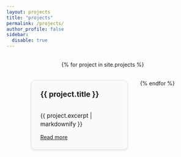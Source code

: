 ```yaml
---
layout: projects
title: "projects"
permalink: /projects/
author_profile: false 
sidebar:
  disable: true
---
```


<style>
.projects-grid {
  display: flex;
  flex-wrap: wrap;
  justify-content: center;
  gap: 2rem;
  max-width: 1000px;
  margin: 2rem auto;
  padding: 0 1rem;
}

.project-card {
  flex: 0 1 calc(33.333% - 2rem); /* 3 per row max */
  max-width: 300px;
  border: 1px solid #ddd;
  border-radius: 12px;
  padding: 1.5rem;
  background-color: #fafafa;
  box-shadow: 0 2px 5px rgba(0,0,0,0.08);
  display: flex;
  flex-direction: column;
  justify-content: space-between;
  transition: transform 0.2s ease;
}

.project-card:hover {
  transform: translateY(-4px);
}

.project-card h3 {
  margin-top: 0;
  font-size: 1.2rem;
}

.project-card p {
  font-size: 0.95rem;
  line-height: 1.4;
}

@media screen and (max-width: 960px) {
  .project-card {
    flex: 0 1 calc(50% - 2rem); /* 2 per row */
  }
}

@media screen and (max-width: 600px) {
  .project-card {
    flex: 0 1 100%; /* 1 per row */
  }
}
</style>








<div class="projects-grid">
  {% for project in site.projects %}
  <div class="project-card">
    <h3>{{ project.title }}</h3>
    <p>{{ project.excerpt | markdownify }}</p>
    <a href="{{ project.url | relative_url }}">Read more</a>
  </div>
  {% endfor %}
</div>



